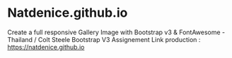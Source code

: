 # Natdenice.github.io
Create a full responsive Gallery Image with Bootstrap v3 &amp; FontAwesome - Thailand / Colt Steele Bootstrap V3 Assignement
Link production : https://natdenice.github.io
